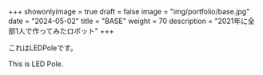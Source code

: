 
+++ 
showonlyimage = true 
draft = false 
image = "img/portfolio/base.jpg" 
date = "2024-05-02" 
title = "BASE"
weight = 70
description = "2021年に全部1人で作ってみたロボット"
+++

これはLEDPoleです。

This is LED Pole.

